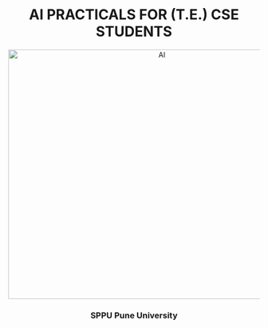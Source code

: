 <div align="center">
  <h1>AI PRACTICALS FOR (T.E.) CSE STUDENTS</h1>
  <img src="https://github.com/user-attachments/assets/8b65c1c2-5604-4f23-9925-920c67faf0c3" alt="AI" width="600" HEIGHT="500"/><h3>SPPU Pune University</h3>
</div>

